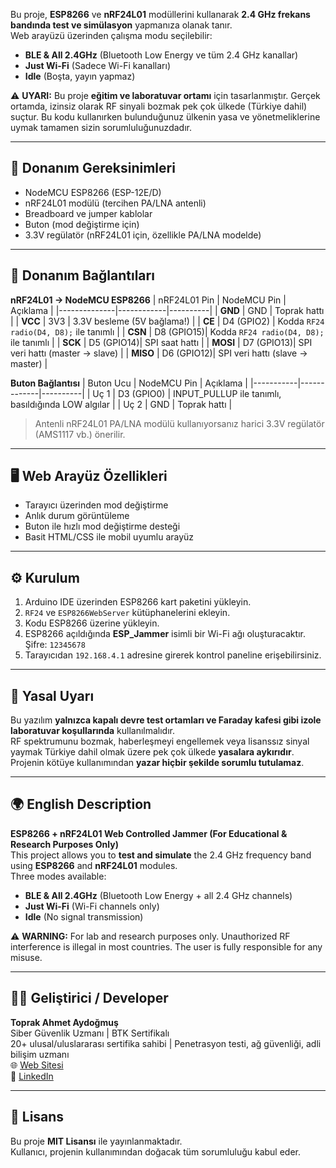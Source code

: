 Bu proje, **ESP8266** ve **nRF24L01** modüllerini kullanarak **2.4 GHz frekans bandında test ve simülasyon** yapmanıza olanak tanır.  
Web arayüzü üzerinden çalışma modu seçilebilir:  
- **BLE & All 2.4GHz** (Bluetooth Low Energy ve tüm 2.4 GHz kanallar)  
- **Just Wi-Fi** (Sadece Wi-Fi kanalları)  
- **Idle** (Boşta, yayın yapmaz)  

⚠️ **UYARI:** Bu proje **eğitim ve laboratuvar ortamı** için tasarlanmıştır. Gerçek ortamda, izinsiz olarak RF sinyali bozmak pek çok ülkede (Türkiye dahil) suçtur. Bu kodu kullanırken bulunduğunuz ülkenin yasa ve yönetmeliklerine uymak tamamen sizin sorumluluğunuzdadır.

---

## 🔧 Donanım Gereksinimleri
- NodeMCU ESP8266 (ESP-12E/D)
- nRF24L01 modülü (tercihen PA/LNA antenli)
- Breadboard ve jumper kablolar
- Buton (mod değiştirme için)
- 3.3V regülatör (nRF24L01 için, özellikle PA/LNA modelde)

---

## 🔌 Donanım Bağlantıları

**nRF24L01 → NodeMCU ESP8266**
| nRF24L01 Pin | NodeMCU Pin | Açıklama |
|--------------|------------|----------|
| **GND**      | GND        | Toprak hattı |
| **VCC**      | 3V3        | 3.3V besleme (5V bağlama!) |
| **CE**       | D4 (GPIO2) | Kodda `RF24 radio(D4, D8);` ile tanımlı |
| **CSN**      | D8 (GPIO15)| Kodda `RF24 radio(D4, D8);` ile tanımlı |
| **SCK**      | D5 (GPIO14)| SPI saat hattı |
| **MOSI**     | D7 (GPIO13)| SPI veri hattı (master → slave) |
| **MISO**     | D6 (GPIO12)| SPI veri hattı (slave → master) |

**Buton Bağlantısı**
| Buton Ucu | NodeMCU Pin | Açıklama |
|-----------|-------------|----------|
| Uç 1      | D3 (GPIO0)  | INPUT_PULLUP ile tanımlı, basıldığında LOW algılar |
| Uç 2      | GND         | Toprak hattı |

> Antenli nRF24L01 PA/LNA modülü kullanıyorsanız harici 3.3V regülatör (AMS1117 vb.) önerilir.

---

## 🖥 Web Arayüz Özellikleri
- Tarayıcı üzerinden mod değiştirme
- Anlık durum görüntüleme
- Buton ile hızlı mod değiştirme desteği
- Basit HTML/CSS ile mobil uyumlu arayüz

---

## ⚙️ Kurulum
1. Arduino IDE üzerinden ESP8266 kart paketini yükleyin.
2. `RF24` ve `ESP8266WebServer` kütüphanelerini ekleyin.
3. Kodu ESP8266 üzerine yükleyin.
4. ESP8266 açıldığında **ESP_Jammer** isimli bir Wi-Fi ağı oluşturacaktır. Şifre: `12345678`
5. Tarayıcıdan `192.168.4.1` adresine girerek kontrol paneline erişebilirsiniz.

---

## 📜 Yasal Uyarı
Bu yazılım **yalnızca kapalı devre test ortamları ve Faraday kafesi gibi izole laboratuvar koşullarında** kullanılmalıdır.  
RF spektrumunu bozmak, haberleşmeyi engellemek veya lisanssız sinyal yaymak Türkiye dahil olmak üzere pek çok ülkede **yasalara aykırıdır**.  
Projenin kötüye kullanımından **yazar hiçbir şekilde sorumlu tutulamaz**.

---

## 🌍 English Description

**ESP8266 + nRF24L01 Web Controlled Jammer (For Educational & Research Purposes Only)**  
This project allows you to **test and simulate** the 2.4 GHz frequency band using **ESP8266** and **nRF24L01** modules.  
Three modes available:  
- **BLE & All 2.4GHz** (Bluetooth Low Energy + all 2.4 GHz channels)  
- **Just Wi-Fi** (Wi-Fi channels only)  
- **Idle** (No signal transmission)  

⚠️ **WARNING:** For lab and research purposes only. Unauthorized RF interference is illegal in most countries. The user is fully responsible for any misuse.

---

## 👨‍💻 Geliştirici / Developer
**Toprak Ahmet Aydoğmuş**  
Siber Güvenlik Uzmanı | BTK Sertifikalı  
20+ ulusal/uluslararası sertifika sahibi | Penetrasyon testi, ağ güvenliği, adli bilişim uzmanı  
🌐 [Web Sitesi](https://cybertoprak.wixsite.com/siberegitim)  
🔗 [LinkedIn](https://www.linkedin.com/in/toprak-ahmet-aydoğmuş-60462534b/)

---

## 📄 Lisans
Bu proje **MIT Lisansı** ile yayınlanmaktadır.  
Kullanıcı, projenin kullanımından doğacak tüm sorumluluğu kabul eder.
